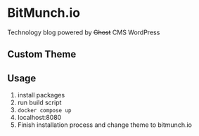# BitMunch.io
Technology blog powered by ~~Ghost~~ CMS WordPress

## Custom Theme


## Usage
1. install packages
2. run build script
3. `docker compose up`
4. localhost:8080
5. Finish installation process and change theme to bitmunch.io